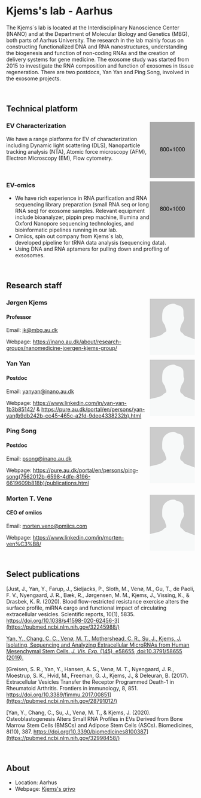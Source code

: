 [//]: # (Title/laboratory name)
[//]: # (How to edit: Write your title after "#")
# Kjems's lab - Aarhus

[//]: # (Laboratory text)
[//]: # (How to edit: Write a short description below this)
The Kjems`s lab is located at the Interdisciplinary Nanoscience Center (INANO) and at the Department of Molecular Biology and Genetics (MBG), both parts of Aarhus University. The research in the lab mainly focus on constructing functionalized DNA and RNA nanostructures, understanding the biogenesis and function of non-coding RNAs and the creation of delivery systems for gene medicine. The exosome study was started from 2015 to investigate the RNA composition and function of exosomes in tissue regeneration. There are two postdocs, Yan Yan and Ping Song,  involved in the exosome projects.

[//]: # (Layout - Linebreak \(Do not remove\)) 
<br /> 




[//]: # (Subtitle/technical platform - Try to keep consistent with other groups/descriptions.)
## Technical platform

[//]: # (Apparatus name)
[//]: # (How to edit: Write name of apparatus after "###" and edit image by altering the path after "img scr=". Do not edit align or height.)
### EV Characterization <img src="https://github.com/AndersAskeland/DSEV/blob/main/graphics/placeholder.png" align="right" height="150"/>

[//]: # (Apparatus description)
[//]: # (How to edit: Write description of method below this) 
We have a range platforms for EV of characterization including Dynamic light scattering (DLS), Nanoparticle tracking analysis (NTA), Atomic force microscopy (AFM), Electron Microscopy (EM), Flow cytometry.  

<br /> 

### EV-omics <img src="https://github.com/AndersAskeland/DSEV/blob/main/graphics/placeholder.png" align="right" height="150"/>
* We have rich experience in RNA purification and RNA sequencing library preparation (small RNA seq or long RNA seq) for exosome samples. Relevant equipment include bioanalyzer, pippin prep machine, Illumina and Oxford Nanopore sequencing technologies, and bioinformatic pipelines running in our lab.
* Omiics, spin out company from Kjems`s lab, developed pipeline for tRNA data analysis (sequencing data).
* Using DNA and RNA aptamers for pulling down and profling of exsosomes.


[//]: # (Layout - Linebreak \(Do not remove\)) 
<br />




[//]: # (Subtitle/research staff - Try to keep consistent with other groups/descriptions.)
## Research staff

[//]: # (Person name)
[//]: # (How to edit: Write person name after "###". Write location of image after "img scr=". Do not edit align, height or width.)
### Jørgen Kjems <img src="https://github.com/AndersAskeland/DSEV/blob/main/graphics/placeholder_staff.png" align="right" height="150" width="120"/>

[//]: # (Person title)
[//]: # (How to edit: Write title of person after "####".) 
#### Professor

[//]: # (Person description)
[//]: # (How to edit: Write description of person below this) 
Email: <jk@mbg.au.dk>

Webpage: <https://inano.au.dk/about/research-groups/nanomedicine-joergen-kjems-group/>


### Yan Yan <img src="https://github.com/AndersAskeland/DSEV/blob/main/graphics/placeholder_staff.png" align="right" height="150" width="120"/>
#### Postdoc
Email: <yanyan@inano.au.dk>

Webpage: <https://www.linkedin.com/in/yan-yan-1b3b85142/> & <https://pure.au.dk/portal/en/persons/yan-yan(b9db242b-cc45-465c-a2fd-9dee4338232b).html>

### Ping Song <img src="https://github.com/AndersAskeland/DSEV/blob/main/graphics/placeholder_staff.png" align="right" height="150" width="120"/>
#### Postdoc
Email: <psong@inano.au.dk>

Webpage: <https://pure.au.dk/portal/en/persons/ping-song(7562012b-6598-4dfe-8196-6619609b818b)/publications.html>

### Morten T. Venø <img src="https://github.com/AndersAskeland/DSEV/blob/main/graphics/placeholder_staff.png" align="right" height="150" width="120"/>
#### CEO of omiics
Email: <morten.veno@omiics.com>

Webpage: <https://www.linkedin.com/in/morten-ven%C3%B8/>



[//]: # (Layout - Linebreak \(Do not remove\)) 
<br />





[//]: # (Subtitle/Publications - Try to keep consistent with other groups/descriptions.)
[//]: # (How to edit: Write article name within [] and link within \(\). Use APA biblography/reference style.) 
## Select publications
[Just, J., Yan, Y., Farup, J., Sieljacks, P., Sloth, M., Venø, M., Gu, T., de Paoli, F. V., Nyengaard, J. R., Bæk, R., Jørgensen, M. M., Kjems, J., Vissing, K., & Drasbek, K. R. (2020). Blood flow-restricted resistance exercise alters the surface profile, miRNA cargo and functional impact of circulating extracellular vesicles. Scientific reports, 10(1), 5835. https://doi.org/10.1038/s41598-020-62456-3](https://pubmed.ncbi.nlm.nih.gov/32245988/)

[Yan, Y., Chang, C. C., Venø, M. T., Mothershead, C. R., Su, J., Kjems, J. Isolating, Sequencing and Analyzing Extracellular MicroRNAs from Human Mesenchymal Stem Cells. <em>J. Vis. Exp.</em> (145), e58655, doi:10.3791/58655 (2019).](https://www.jove.com/t/58655/isolating-sequencing-analyzing-extracellular-micrornas-from-human)

[Greisen, S. R., Yan, Y., Hansen, A. S., Venø, M. T., Nyengaard, J. R., Moestrup, S. K., Hvid, M., Freeman, G. J., Kjems, J., & Deleuran, B. (2017). Extracellular Vesicles Transfer the Receptor Programmed Death-1 in Rheumatoid Arthritis. Frontiers in immunology, 8, 851. https://doi.org/10.3389/fimmu.2017.00851](https://pubmed.ncbi.nlm.nih.gov/28791012/)

[Yan, Y., Chang, C., Su, J., Venø, M. T., & Kjems, J. (2020). Osteoblastogenesis Alters Small RNA Profiles in EVs Derived from Bone Marrow Stem Cells (BMSCs) and Adipose Stem Cells (ASCs). Biomedicines, 8(10), 387. https://doi.org/10.3390/biomedicines8100387](https://pubmed.ncbi.nlm.nih.gov/32998458/)


[//]: # (Layout - Linebreak \(Do not remove\)) 
<br />





[//]: # (Subtitle/About - Try to keep consistent with other groups/descriptions.)
[//]: # (How to edit: Write appropriate info after the "*".) 
## About
* Location: Aarhus
* Webpage: [Kjems's griyo](https://inano.au.dk/about/research-groups/nanomedicine-joergen-kjems-group/)
